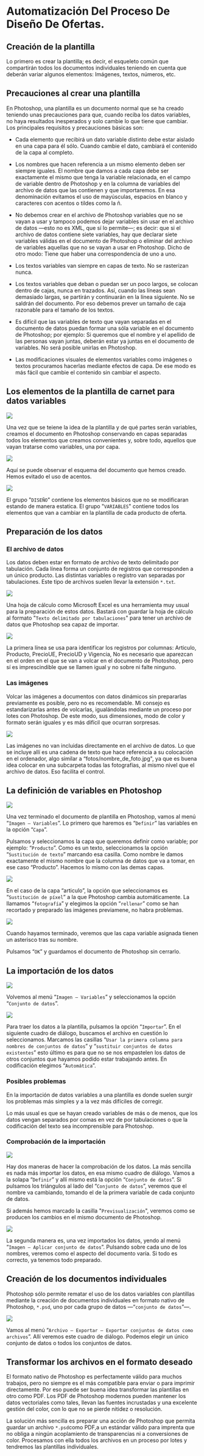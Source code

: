 ﻿# Automatización Del Proceso De Diseño De Ofertas.

## Creación de la plantilla

Lo primero es crear la plantilla; es decir, el esqueleto común que compartirán todos los documentos individuales teniendo en cuenta que deberán variar algunos elementos: Imágenes, textos, números, etc.

## Precauciones al crear una plantilla

En Photoshop, una plantilla es un documento normal que se ha creado teniendo unas precauciones para que, cuando reciba los datos variables, no haya resultados inesperados y solo cambie lo que tiene que cambiar. Los principales requisitos y precauciones básicas son:

-   Cada elemento que recibirá un dato variable distinto debe estar aislado en una capa para él sólo. Cuando cambie el dato, cambiará el contenido de la capa al completo.
    
-   Los nombres que hacen referencia a un mismo elemento deben ser siempre iguales. El nombre que damos a cada capa debe ser exactamente el mismo que tenga la variable relacionada, en el campo de variable dentro de Photoshop y en la columna de variables del archivo de datos que las contienen y que importaremos. En esa denominación evitamos el uso de mayúsculas, espacios en blanco y caracteres con acentos o tildes como la ñ.
    
-   No debemos crear en el archivo de Photoshop variables que no se vayan a usar y tampoco podemos dejar variables sin usar en el archivo de datos —esto no es XML, que sí lo permite—; es decir: que si el archivo de datos contiene siete variables, hay que declarar siete variables válidas en el documento de Photoshop o eliminar del archivo de variables aquellas que no se vayan a usar en Photoshop. Dicho de otro modo: Tiene que haber una correspondencia de uno a uno.
    
-   Los textos variables van siempre en capas de texto. No se rasterizan nunca.
    
-   Los textos variables que deban o puedan ser un poco largos, se colocan dentro de cajas, nunca en trazados. Así, cuando las líneas sean demasiado largas, se partirán y continuarán en la línea siguiente. No se saldrán del documento. Por eso debemos prever un tamaño de caja razonable para el tamaño de los textos.
    
-   Es difícil que las variables de texto que vayan separadas en el documento de datos puedan formar una sóla variable en el documento de Photoshop; por ejemplo: Si queremos que el nombre y el apellido de las personas vayan juntas, deberán estar ya juntas en el documento de variables. No será posible unirlas en Photoshop.
    
-   Las modificaciones visuales de elementos variables como imágenes o textos procuramos hacerlas mediante efectos de capa. De ese modo es más fácil que cambie el contenido sin cambiar el aspecto.
    

## Los elementos de la plantilla de carnet para datos variables

![](https://scontent.fpbc2-1.fna.fbcdn.net/v/t1.0-9/29432636_1601729189875666_1468647728811606016_n.jpg?_nc_cat=0&oh=cfce01032a8f26d025d5aa96600f3a5b&oe=5B339CED)

Una vez que se teiene la idea de la plantilla y de qué partes serán variables, creamos el documento en Photoshop conservando en capas separadas todos los elementos que creamos convenientes y, sobre todo, aquellos que vayan tratarse como variables, una por capa.


![](https://scontent.fpbc2-1.fna.fbcdn.net/v/t1.0-9/29388943_1601758309872754_6757702046037573632_n.png?oh=92c4000b5b448709bc49867c3332c02d&oe=5B289754)


Aquí se puede observar el esquema del documento que hemos creado. Hemos evitado el uso de acentos. 

![](https://scontent.fpbc2-1.fna.fbcdn.net/v/t1.0-9/29468596_1601767209871864_7504034862341292032_n.jpg?oh=3074fd2a39bca83c5b886ad612ce632d&oe=5B3F1C07)

El grupo "`DISEÑO`" contiene los elementos básicos que no se modificaran estando de manera estatica. El grupo "`VARIABLES`" contiene todos los elementos que van a cambiar en la plantilla de cada producto de oferta.





## Preparación de los datos

### El archivo de datos

Los datos deben estar en formato de archivo de texto delimitado por tabulación. Cada línea forma un conjunto de registros que corresponden a un único producto. Las distintas variables o registro van separadas por tabulaciones. Este tipo de archivos suelen llevar la extensión  `*.txt`.


![](https://scontent.fpbc2-1.fna.fbcdn.net/v/t1.0-9/29468301_1601770506538201_4122814428271869952_o.jpg?_nc_cat=0&oh=75ead7e0d01272a87f3ff0deb8bae003&oe=5B3BE464)

Una hoja de cálculo como Microsoft Excel es una herramienta muy usual para la preparación de estos datos. Bastará con guardar la hoja de cálculo al formato "`Texto delimitado por tabulaciones`" para tener un archivo de datos que Photoshop sea capaz de importar.

![](https://scontent.fpbc2-1.fna.fbcdn.net/v/t1.0-9/29432902_1601774666537785_5109734983031848960_o.jpg?oh=e6fe723bf4f15fefdfe43f6e63a53c59&oe=5B36CCDC)

La primera línea se usa para identificar los registros por columnas: Articulo, Producto, PrecioUE, PrecioUD y Vigencia, No es necesario que aparezcan en el orden en el que se van a volcar en el documento de Photoshop, pero sí es imprescindible que se llamen igual y no sobre ni falte ninguno.


### Las imágenes

Volcar las imágenes a documentos con datos dinámicos sin prepararlas previamente es posible, pero no es recomendable. Mi consejo es estandarizarlas antes de volcarlas, igualándolas mediante un proceso por lotes con Photoshop. De este modo, sus dimensiones, modo de color y formato serán iguales y es más difícil que ocurran sorpresas.

![](https://scontent.fpbc2-1.fna.fbcdn.net/v/t1.0-9/29432923_1601776163204302_3932754458907246592_n.jpg?oh=707cee102a6ab5156dccb2f2f28a6511&oe=5B418BA7)

Las imágenes no van incluidas directamente en el archivo de datos. Lo que se incluye allí es una cadena de texto que hace referencia a su colocación en el ordenador, algo similar a “fotos/nombre\_de\_foto.jpg", ya que es buena idea colocar en una subcarpeta todas las fotografías, al mismo nivel que el archivo de datos. Eso facilita el control.

## La definición de variables en Photoshop

![](https://scontent.fpbc2-1.fna.fbcdn.net/v/t1.0-9/29512251_1601785789870006_2933763568576757760_n.jpg?oh=fd26db40928e642843b5521891fe3bbd&oe=5B35834E)

Una vez terminado el documento de plantilla en Photoshop, vamos al menú “`Imagen – Variables`”. Lo primero que haremos es “`Definir`” las variables en la opción “`Capa`”.


Pulsamos y seleccionamos la capa que queremos definir como variable; por ejemplo: “`Producto`”. Como es un texto, seleccionamos la opción “`Sustitución de texto`” marcando esa casilla. Como nombre le damos exactamente el mismo nombre que la columna de datos que va a tomar, en ese caso “Producto”. Hacemos lo mismo con las demas capas.

![](https://scontent.fpbc2-1.fna.fbcdn.net/v/t1.0-9/29472094_1601784843203434_6733342911385042944_n.jpg?_nc_cat=0&oh=f9b7712ef61e86548e3996538f5eb6e0&oe=5B4779F2)

En el caso de la capa “articulo”, la opción que seleccionamos es “`Sustitución de píxel`” a la que Photoshop cambia automáticamente. La llamamos “`fotografía`” y elegimos la opción “`rellenar`” como se han recortado y preparado las imágenes previamene, no habra problemas.

![](https://scontent.fpbc2-1.fna.fbcdn.net/v/t34.0-12/29134876_1605537859494799_1506252995_n.png?_nc_cat=0&oh=1735b0fc04360c7dc4f085c992716d71&oe=5AB888AD)

Cuando hayamos terminado, veremos que las capa variable asignada tienen un asterisco tras su nombre.

Pulsamos “`OK`” y guardamos el documento de Photoshop sin cerrarlo.

## La importación de los datos

![](https://scontent.fpbc2-1.fna.fbcdn.net/v/t1.0-9/29389145_1601794976535754_2946095313036771328_n.jpg?_nc_cat=0&oh=305e497ed042af9a3cdcf40a46385edd&oe=5B48BF3E)

Volvemos al menú “`Imagen – Variables`” y seleccionamos la opción “`Conjunto de datos`”.

![](https://scontent.fpbc2-1.fna.fbcdn.net/v/t1.0-9/29496198_1601799669868618_5159315192143675392_n.jpg?_nc_cat=0&oh=2f4d9d398271444bc61f875103623a12&oe=5B3B5050)

Para traer los datos a la plantilla, pulsamos la opción “`Importar`”. En el siguiente cuadro de diálogo, buscamos el archivo en cuestión lo seleccionamos. Marcamos las casillas “`Usar la primera columna para nombres de conjuntos de datos`” y “`sustituir conjuntos de datos existentes`” esto último es para que no se nos empastelen los datos de otros conjuntos que hayamos podido estar trabajando antes. En codificación elegimos “`Automática`”.

### Posibles problemas

En la importación de datos variables a una plantilla es donde suelen surgir los problemas más simples y a la vez más difíciles de corregir.

Lo más usual es que se hayan creado variables de más o de menos, que los datos vengan separados por comas en vez de por tabulaciones o que la codificación del texto sea incomprensible para Photoshop.


### Comprobación de la importación

![](https://scontent.fpbc2-1.fna.fbcdn.net/v/t1.0-9/29496461_1601802573201661_7232500900969840640_n.jpg?oh=cf99d74e7412e0ee920a97813350a998&oe=5B47EB36)

Hay dos maneras de hacer la comprobación de los datos. La más sencilla es nada más importar los datos, en esa mismo cuadro de diálogo. Vamos a la solapa “`Definir`” y allí mismo está la opción “`Conjunto de datos`”. Si pulsamos los triángulos al lado del “`Conjunto de datos`”, veremos que el nombre va cambiando, tomando el de la primera variable de cada conjunto de datos.

Si además hemos marcado la casilla "`Previsualización`", veremos como se producen los cambios en el mismo documento de Photoshop.

![](https://scontent.fpbc2-1.fna.fbcdn.net/v/t1.0-9/29425978_1601803963201522_8096171549490413568_n.jpg?oh=958ee5c36cdb66230921c38066f1dd17&oe=5B2E85C1)

La segunda manera es, una vez importados los datos, yendo al menú “`Imagen – Aplicar conjunto de datos`”. Pulsando sobre cada uno de los nombres, veremos como el aspecto del documento varía. Si todo es correcto, ya tenemos todo preparado.

## Creación de los documentos individuales

Photoshop sólo permite rematar el uso de los datos variables con plantillas mediante la creación de documentos individuales en formato nativo de Photoshop,  `*.psd`, uno por cada grupo de datos —“`conjunto de datos`”—.

![](https://scontent.fpbc2-1.fna.fbcdn.net/v/t1.0-9/29388875_1601806056534646_7681708244808499200_n.jpg?oh=61e5f7a2e7d7198bad1db0ef17daf8cb&oe=5B27AD10)

Vamos al menú “`Archivo – Exportar – Exportar conjuntos de datos como archivos`”. Allí veremos este cuadro de diálogo. Podemos elegir un único conjunto de datos o todos los conjuntos de datos. 

## Transformar los archivos en el formato deseado

El formato nativo de Photoshop es perfectamente válido para muchos trabajos, pero no siempre es el más compatible para enviar o para imprimir directamente. Por eso puede ser buena idea transformar las plantillas en otro como PDF. Los PDF de Photoshop modernos pueden mantener los datos vectoriales como tales, llevan las fuentes incrustadas y una excelente gestión del color, con lo que no se pierde nitidez o resolución.

La solución más sencilla es preparar una acción de Photoshop que permita guardar un archivo `*.psd`como PDF,a un estándar válido para imprenta que no obliga a ningún acoplamiento de transparencias ni a conversiones de color. Procesamos con ella todos los archivos en un proceso por lotes y tendremos las plantillas individuales.
